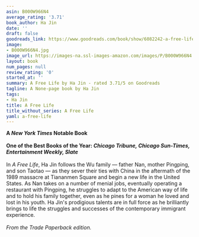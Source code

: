```yaml
---
asin: B000W966N4
average_rating: '3.71'
book_author: Ha Jin
date: ''
draft: false
goodreads_link: https://www.goodreads.com/book/show/6082242-a-free-life
image:
- B000W966N4.jpg
image_url: https://images-na.ssl-images-amazon.com/images/P/B000W966N4.01._SCLZZZZZZZ.jpg
layout: book
num_pages: null
review_rating: '0'
started_at: ''
summary: A Free Life by Ha Jin - rated 3.71/5 on Goodreads
tagline: A None-page book by Ha Jin
tags:
- Ha Jin
title: A Free Life
title_without_series: A Free Life
yaml: a-free-life
---
```


<b>A <i>New York Times</i> Notable Book </b><br /><br /><b>One of the Best Books of the Year: <i>Chicago Tribune, Chicago Sun-Times, Entertainment Weekly, Slate</i></b><br /><br />In <i>A Free Life</i>, Ha Jin follows the Wu family — father Nan, mother Pingping, and son Taotao — as they sever their ties with China in the aftermath of the 1989 massacre at Tiananmen Square and begin a new life in the United States. As Nan takes on a number of menial jobs, eventually operating a restaurant with Pingping, he struggles to adapt to the American way of life and to hold his family together, even as he pines for a woman he loved and lost in his youth. Ha Jin's prodigious talents are in full force as he brilliantly brings to life the struggles and successes of the contemporary immigrant experience.<br /><br /><i>From the Trade Paperback edition.</i>